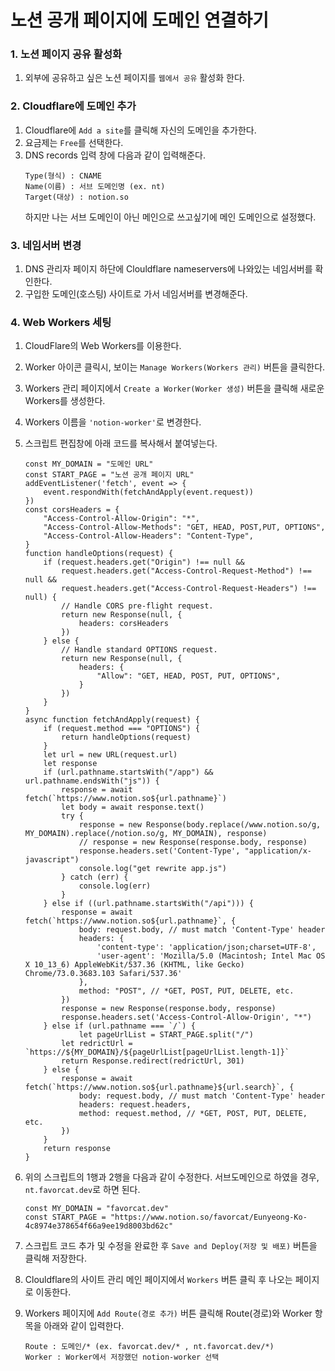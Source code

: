 # 노션 공개 페이지에 도메인 연결하기

### 1. 노션 페이지 공유 활성화
1. 외부에 공유하고 싶은 노션 페이지를 `웹에서 공유` 활성화 한다.

### 2. Cloudflare에 도메인 추가
1. Cloudflare에 `Add a site`를 클릭해 자신의 도메인을 추가한다.
2. 요금제는 `Free`를 선택한다.
3. DNS records 입력 창에 다음과 같이 입력해준다.
    ```
    Type(형식) : CNAME
    Name(이름) : 서브 도메인명 (ex. nt)
    Target(대상) : notion.so
    ```
    하지만 나는 서브 도메인이 아닌 메인으로 쓰고싶기에 메인 도메인으로 설정했다.

### 3. 네임서버 변경
1. DNS 관리자 페이지 하단에 Clouldflare nameservers에 나와있는 네임서버를 확인한다.
2. 구입한 도메인(호스팅) 사이트로 가서 네임서버를 변경해준다.

### 4. Web Workers 세팅
1. CloudFlare의 Web Workers를 이용한다.
2. Worker 아이콘 클릭시, 보이는 `Manage Workers(Workers 관리)` 버튼을 클릭한다.
3. Workers 관리 페이지에서 `Create a Worker(Worker 생성)` 버튼을 클릭해 새로운 Workers를 생성한다.
4. Workers 이름을 `'notion-worker'`로 변경한다.
5. 스크립트 편집창에 아래 코드를 복사해서 붙여넣는다.
    
    ```script
    const MY_DOMAIN = "도메인 URL"
    const START_PAGE = "노션 공개 페이지 URL"
    addEventListener('fetch', event => {
        event.respondWith(fetchAndApply(event.request))
    })
    const corsHeaders = {
        "Access-Control-Allow-Origin": "*",
        "Access-Control-Allow-Methods": "GET, HEAD, POST,PUT, OPTIONS",
        "Access-Control-Allow-Headers": "Content-Type",
    }
    function handleOptions(request) {
        if (request.headers.get("Origin") !== null &&
            request.headers.get("Access-Control-Request-Method") !== null &&
            request.headers.get("Access-Control-Request-Headers") !== null) {
            // Handle CORS pre-flight request.
            return new Response(null, {
                headers: corsHeaders
            })
        } else {
            // Handle standard OPTIONS request.
            return new Response(null, {
                headers: {
                    "Allow": "GET, HEAD, POST, PUT, OPTIONS",
                }
            })
        }
    }
    async function fetchAndApply(request) {
        if (request.method === "OPTIONS") {
            return handleOptions(request)
        }
        let url = new URL(request.url)
        let response
        if (url.pathname.startsWith("/app") && url.pathname.endsWith("js")) {
            response = await fetch(`https://www.notion.so${url.pathname}`)
            let body = await response.text()
            try {
                response = new Response(body.replace(/www.notion.so/g, MY_DOMAIN).replace(/notion.so/g, MY_DOMAIN), response)
                // response = new Response(response.body, response)
                response.headers.set('Content-Type', "application/x-javascript")
                console.log("get rewrite app.js")
            } catch (err) {
                console.log(err)
            }
        } else if ((url.pathname.startsWith("/api"))) {
            response = await fetch(`https://www.notion.so${url.pathname}`, {
                body: request.body, // must match 'Content-Type' header
                headers: {
                    'content-type': 'application/json;charset=UTF-8',
                    'user-agent': 'Mozilla/5.0 (Macintosh; Intel Mac OS X 10_13_6) AppleWebKit/537.36 (KHTML, like Gecko) Chrome/73.0.3683.103 Safari/537.36'
                },
                method: "POST", // *GET, POST, PUT, DELETE, etc.
            })
            response = new Response(response.body, response)
            response.headers.set('Access-Control-Allow-Origin', "*")
        } else if (url.pathname === `/`) {
                let pageUrlList = START_PAGE.split("/")
            let redrictUrl = `https://${MY_DOMAIN}/${pageUrlList[pageUrlList.length-1]}`
            return Response.redirect(redrictUrl, 301)
        } else {
            response = await fetch(`https://www.notion.so${url.pathname}${url.search}`, {
                body: request.body, // must match 'Content-Type' header
                headers: request.headers,
                method: request.method, // *GET, POST, PUT, DELETE, etc.
            })
        }
        return response
    }
    ```
6. 위의 스크립트의 1행과 2행을 다음과 같이 수정한다.
서브도메인으로 하였을 경우, `nt.favorcat.dev`로 하면 된다.
    ```
    const MY_DOMAIN = "favorcat.dev"
    const START_PAGE = "https://www.notion.so/favorcat/Eunyeong-Ko-4c8974e378654f66a9ee19d8003bd62c"
    ```
7. 스크립트 코드 추가 및 수정을 완료한 후 `Save and Deploy(저장 및 배포)` 버튼을 클릭해 저장한다.
8. Clouldflare의 사이트 관리 메인 페이지에서 `Workers` 버튼 클릭 후 나오는 페이지로 이동한다.
9. Workers 페이지에 `Add Route(경로 추가)` 버튼 클릭해 Route(경로)와 Worker 항목을 아래와 같이 입력한다.
    ```
    Route : 도메인/* (ex. favorcat.dev/* , nt.favorcat.dev/*)
    Worker : Worker에서 저장했던 notion-worker 선택
    ```
